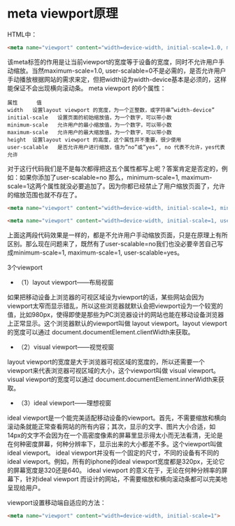 # meta viewport原理
HTML中：
```html
<meta name="viewport" content="width=device-width, initial-scale=1.0, maximum-scale=1.0, user-scalable=0">
```
该meta标签的作用是让当前viewport的宽度等于设备的宽度，同时不允许用户手动缩放。当然maximum-scale=1.0, user-scalable=0不是必需的，是否允许用户手动播放根据网站的需求来定，但把width设为width-device基本是必须的，这样能保证不会出现横向滚动条。
meta viewport 的6个属性：
```
属性	    值
width	设置layout viewport 的宽度，为一个正整数，或字符串”width-device”
initial-scale	设置页面的初始缩放值，为一个数字，可以带小数
minimum-scale	允许用户的最小缩放值，为一个数字，可以带小数
maximum-scale	允许用户的最大缩放值，为一个数字，可以带小数
height	设置layout viewport 的高度，这个属性并不重要，很少使用
user-scalable	是否允许用户进行缩放，值为”no”或”yes”, no 代表不允许，yes代表允许
```
对于这行代码我们是不是每次都得把这五个属性都写上呢？答案肯定是否定的，例如：如果你添加了user-scalable=no 那么，minimum-scale=1, maximum-scale=1这两个属性就没必要追加了。因为你都已经禁止了用户缩放页面了，允许的缩放范围也就不存在了。
```html
<meta name="viewport" content="width=device-width, initial-scale=1, minimum-scale=1, maximum-scale=1, user-scalable=yes">
```
```html
<meta name="viewport" content="width=device-width, initial-scale=1, user-scalable=no">
```
上面这两段代码效果是一样的，都是不允许用户手动缩放页面，只是在原理上有所区别。那么现在问题来了，既然有了user-scalable=no我们也没必要辛苦自己写成minimum-scale=1, maximum-scale=1, user-scalable=yes。

3个viewport 
* （1）layout viewport——布局视窗 

如果把移动设备上浏览器的可视区域设为viewport的话，某些网站会因为viewport太窄而显示错乱，所以这些浏览器就默认会把viewport设为一个较宽的值，比如980px，使得即使是那些为PC浏览器设计的网站也能在移动设备浏览器上正常显示。这个浏览器默认的viewport叫做 layout viewport。layout viewport的宽度可以通过 document.documentElement.clientWidth来获取。 
* （2）visual viewport——视觉视窗 

layout viewport的宽度是大于浏览器可视区域的宽度的，所以还需要一个viewport来代表浏览器可视区域的大小，这个viewport叫做 visual viewport。visual viewport的宽度可以通过 document.documentElement.innerWidth来获取。 
* （3）ideal viewport——理想视窗 

ideal viewport是一个能完美适配移动设备的viewport。首先，不需要缩放和横向滚动条就能正常查看网站的所有内容；其次，显示的文字、图片大小合适，如14px的文字不会因为在一个高密度像素的屏幕里显示得太小而无法看清，无论是在何种密度屏幕，何种分辨率下，显示出来的大小都差不多。这个viewport叫做 ideal viewport。 
ideal viewport并没有一个固定的尺寸，不同的设备有不同的ideal viewport。例如，所有的iphone的ideal viewport宽度都是320px，无论它的屏幕宽度是320还是640。 
ideal viewport 的意义在于，无论在何种分辨率的屏幕下，针对ideal viewport 而设计的网站，不需要缩放和横向滚动条都可以完美地呈现给用户。

viewport设置移动端自适应的方法：
```html
<meta name="viewport" content="width=device-width, initial-scale=1">
```